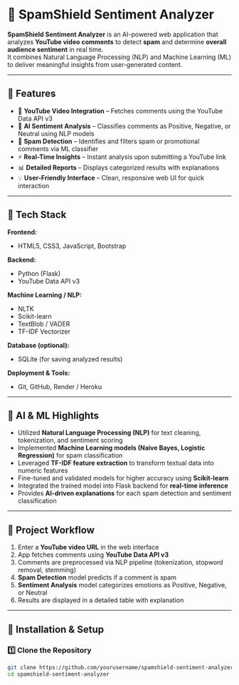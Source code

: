 # 🧠 SpamShield Sentiment Analyzer

**SpamShield Sentiment Analyzer** is an AI-powered web application that analyzes **YouTube video comments** to detect **spam** and determine **overall audience sentiment** in real time.  
It combines Natural Language Processing (NLP) and Machine Learning (ML) to deliver meaningful insights from user-generated content.

---

## 🚀 Features

- 🔗 **YouTube Video Integration** – Fetches comments using the YouTube Data API v3  
- 💬 **AI Sentiment Analysis** – Classifies comments as Positive, Negative, or Neutral using NLP models  
- 🚫 **Spam Detection** – Identifies and filters spam or promotional comments via ML classifier  
- ⚡ **Real-Time Insights** – Instant analysis upon submitting a YouTube link  
- 📊 **Detailed Reports** – Displays categorized results with explanations  
- 💡 **User-Friendly Interface** – Clean, responsive web UI for quick interaction  

---

## 🧩 Tech Stack

**Frontend:**  
- HTML5, CSS3, JavaScript, Bootstrap  

**Backend:**  
- Python (Flask)  
- YouTube Data API v3  

**Machine Learning / NLP:**  
- NLTK  
- Scikit-learn  
- TextBlob / VADER  
- TF-IDF Vectorizer  

**Database (optional):**  
- SQLite (for saving analyzed results)

**Deployment & Tools:**  
- Git, GitHub, Render / Heroku  

---

## 🤖 AI & ML Highlights

- Utilized **Natural Language Processing (NLP)** for text cleaning, tokenization, and sentiment scoring  
- Implemented **Machine Learning models (Naive Bayes, Logistic Regression)** for spam classification  
- Leveraged **TF-IDF feature extraction** to transform textual data into numeric features  
- Fine-tuned and validated models for higher accuracy using **Scikit-learn**  
- Integrated the trained model into Flask backend for **real-time inference**  
- Provides **AI-driven explanations** for each spam detection and sentiment classification  

---

## 🧮 Project Workflow

1. Enter a **YouTube video URL** in the web interface  
2. App fetches comments using **YouTube Data API v3**  
3. Comments are preprocessed via NLP pipeline (tokenization, stopword removal, stemming)  
4. **Spam Detection** model predicts if a comment is spam  
5. **Sentiment Analysis** model categorizes emotions as Positive, Negative, or Neutral  
6. Results are displayed in a detailed table with explanation  

---

## 🧰 Installation & Setup

### 1️⃣ Clone the Repository
```bash
git clone https://github.com/yourusername/spamshield-sentiment-analyzer.git
cd spamshield-sentiment-analyzer
